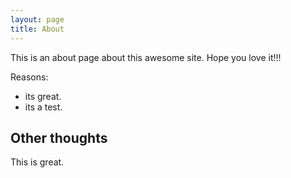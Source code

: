```yaml
---
layout: page
title: About
---
```


This is an about page about this awesome site.
Hope you love it!!!

Reasons:
- its great.
- its a test.

## Other thoughts

This is great.
